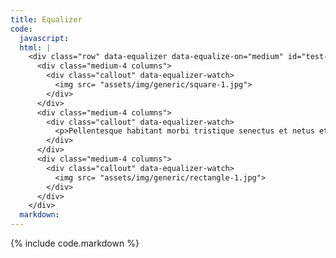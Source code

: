 ```yaml
---
title: Equalizer
code:
  javascript:
  html: |
    <div class="row" data-equalizer data-equalize-on="medium" id="test-eq">
      <div class="medium-4 columns">
        <div class="callout" data-equalizer-watch>
          <img src= "assets/img/generic/square-1.jpg">
        </div>
      </div>
      <div class="medium-4 columns">
        <div class="callout" data-equalizer-watch>
          <p>Pellentesque habitant morbi tristique senectus et netus et, ante.</p>
        </div>
      </div>
      <div class="medium-4 columns">
        <div class="callout" data-equalizer-watch>
          <img src= "assets/img/generic/rectangle-1.jpg">
        </div>
      </div>
    </div>
  markdown:
---
```

{% include code.markdown %}
